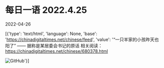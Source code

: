 # 每日一语 2022.4.25

2022-04-26

[{'type': 'text/html', 'language': None, 'base': 'https://chinadigitaltimes.net/chinese/feed', 'value': '“一只羊家的小孩昨天也阳了” —— 据称是某居委会书记的原话  相关阅读：https://chinadigitaltimes.net/chinese/680378.html

![GitHub](https://chinadigitaltimes.net/chinese/files/2022/04/4.25.2.jpg)'}]